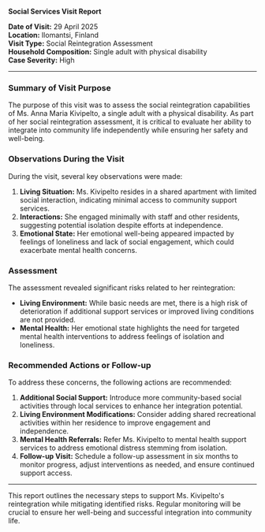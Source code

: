 

**Social Services Visit Report**

**Date of Visit:** 29 April 2025  
**Location:** Ilomantsi, Finland  
**Visit Type:** Social Reintegration Assessment  
**Household Composition:** Single adult with physical disability  
**Case Severity:** High  

---

### Summary of Visit Purpose  
The purpose of this visit was to assess the social reintegration capabilities of Ms. Anna Maria Kivipelto, a single adult with a physical disability. As part of her social reintegration assessment, it is critical to evaluate her ability to integrate into community life independently while ensuring her safety and well-being.

### Observations During the Visit  
During the visit, several key observations were made:  
1. **Living Situation:** Ms. Kivipelto resides in a shared apartment with limited social interaction, indicating minimal access to community support services.  
2. **Interactions:** She engaged minimally with staff and other residents, suggesting potential isolation despite efforts at independence.  
3. **Emotional State:** Her emotional well-being appeared impacted by feelings of loneliness and lack of social engagement, which could exacerbate mental health concerns.  

### Assessment  
The assessment revealed significant risks related to her reintegration:  
- **Living Environment:** While basic needs are met, there is a high risk of deterioration if additional support services or improved living conditions are not provided.  
- **Mental Health:** Her emotional state highlights the need for targeted mental health interventions to address feelings of isolation and loneliness.  

### Recommended Actions or Follow-up  
To address these concerns, the following actions are recommended:  
1. **Additional Social Support:** Introduce more community-based social activities through local services to enhance her integration potential.  
2. **Living Environment Modifications:** Consider adding shared recreational activities within her residence to improve engagement and independence.  
3. **Mental Health Referrals:** Refer Ms. Kivipelto to mental health support services to address emotional distress stemming from isolation.  
4. **Follow-up Visit:** Schedule a follow-up assessment in six months to monitor progress, adjust interventions as needed, and ensure continued support access.

---

This report outlines the necessary steps to support Ms. Kivipelto's reintegration while mitigating identified risks. Regular monitoring will be crucial to ensure her well-being and successful integration into community life.